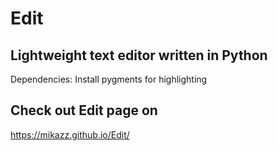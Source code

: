 # Edit

## Lightweight text editor written in Python

Dependencies:
Install pygments for highlighting

## Check out Edit page on
https://mikazz.github.io/Edit/
